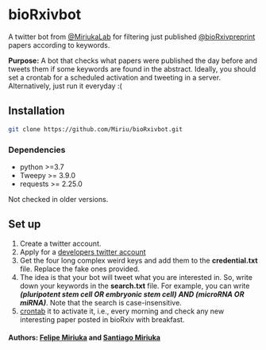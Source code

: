 # **bioRxivbot**

A twitter bot from [@MiriukaLab](https://twitter.com/MiriukaLab) for filtering just published  [@bioRxivpreprint](https://twitter.com/biorxivpreprint) papers according to keywords. 


**Purpose:** A bot that checks what papers were published the day before and tweets them if some keywords are found in the abstract. Ideally, you should set a crontab for a scheduled activation and tweeting in a server. Alternatively, just run it everyday :(

## Installation


```bash
git clone https://github.com/Miriu/bioRxivbot.git
```

### Dependencies

* python >=3.7
* Tweepy >= 3.9.0
* requests >= 2.25.0

Not checked in older versions. 

## Set up

1. Create a twitter account. 
2. Apply for a [developers twitter account](https://developer.twitter.com/en)
3. Get the four long complex weird keys and add them to the **credential.txt** file. Replace the fake ones provided. 
4. The idea is that your bot will tweet what you are interested in. So, write down your keywords in the **search.txt** file. For example, you can write __*(pluripotent stem cell OR embryonic stem cell) AND (microRNA OR miRNA)*__. Note that the search is case-insensitive.
5. [crontab](https://man7.org/linux/man-pages/man5/crontab.5.html) it to activate it, i.e., every morning and check any new interesting paper posted in bioRxiv with breakfast.



#### Authors: [Felipe Miriuka](https://github.com/Miriu/) and [Santiago Miriuka](https://github.com/sgmiriuka/)

